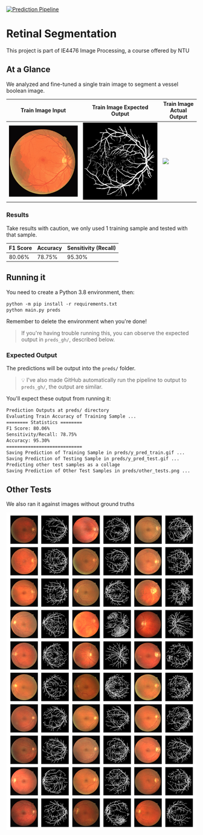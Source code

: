 [![Prediction Pipeline](https://github.com/Eve-ning/IE4476-Retinal-Segmentation/actions/workflows/python-package.yml/badge.svg)](https://github.com/Eve-ning/IE4476-Retinal-Segmentation/actions/workflows/python-package.yml)
# Retinal Segmentation

This project is part of IE4476 Image Processing, a course offered by NTU

## At a Glance

We analyzed and fine-tuned a single train image to segment a vessel boolean image.

| Train Image Input      | Train Image Expected Output | Train Image Actual Output      |
| ---------------------- | --------------------------- |--------------------------------|
| ![](data/x_train.gif)  | ![](data/y_train.gif)       | ![](preds_gh/y_pred_train.tif) |

### Results

Take results with caution, we only used 1 training sample and tested with that sample.

| F1 Score | Accuracy | Sensitivity (Recall) |
|----------|----------|----------------------|
| 80.06%   | 78.75%   | 95.30%               |

## Running it

You need to create a Python 3.8 environment, then:

```shell
python -m pip install -r requirements.txt
python main.py preds
```

Remember to delete the environment when you're done!

> If you're having trouble running this, you can observe the expected output in `preds_gh/`, described below.

### Expected Output

The predictions will be output into the `preds/` folder.

> :bulb: I've also made GitHub automatically run the pipeline to output to `preds_gh/`, the output are similar.

You'll expect these output from running it:

```
Prediction Outputs at preds/ directory
Evaluating Train Accuracy of Training Sample ...
======== Statistics ========
F1 Score: 80.06%
Sensitivity/Recall: 78.75%
Accuracy: 95.30%
============================
Saving Prediction of Training Sample in preds/y_pred_train.gif ...
Saving Prediction of Testing Sample in preds/y_pred_test.gif ...
Predicting other test samples as a collage
Saving Prediction of Other Test Samples in preds/other_tests.png ...
```

## Other Tests

We also ran it against images without ground truths

![](preds_gh/other_tests.png)
